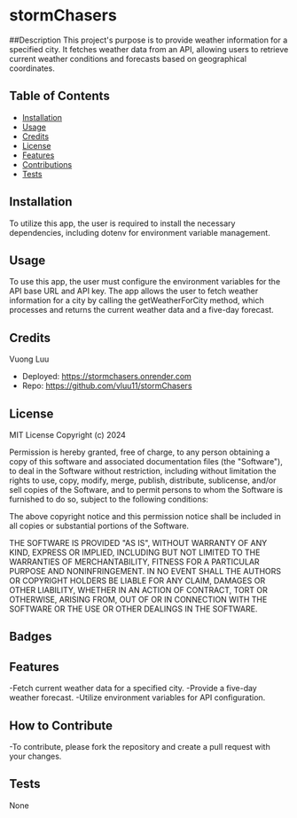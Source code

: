 # stormChasers

##Description
This project's purpose is to provide weather information for a specified city. It fetches weather data from an API, allowing users to retrieve current weather conditions and forecasts based on geographical coordinates.

## Table of Contents
- [Installation](#installation)
- [Usage](#usage)
- [Credits](#credits)
- [License](#license)
- [Features](#features)
- [Contributions](#contribute)
- [Tests](#tests)

## Installation

To utilize this app, the user is required to install the necessary dependencies, including dotenv for environment variable management.

## Usage

To use this app, the user must configure the environment variables for the API base URL and API key. The app allows the user to fetch weather information for a city by calling the getWeatherForCity method, which processes and returns the current weather data and a five-day forecast.

## Credits
Vuong Luu
 - Deployed: https://stormchasers.onrender.com
 - Repo: https://github.com/vluu11/stormChasers

## License

MIT License
Copyright (c) 2024

Permission is hereby granted, free of charge, to any person obtaining a copy of this software and associated documentation files (the "Software"), to deal in the Software without restriction, including without limitation the rights to use, copy, modify, merge, publish, distribute, sublicense, and/or sell copies of the Software, and to permit persons to whom the Software is furnished to do so, subject to the following conditions:

The above copyright notice and this permission notice shall be included in all copies or substantial portions of the Software.

THE SOFTWARE IS PROVIDED "AS IS", WITHOUT WARRANTY OF ANY KIND, EXPRESS OR IMPLIED, INCLUDING BUT NOT LIMITED TO THE WARRANTIES OF MERCHANTABILITY, FITNESS FOR A PARTICULAR PURPOSE AND NONINFRINGEMENT. IN NO EVENT SHALL THE AUTHORS OR COPYRIGHT HOLDERS BE LIABLE FOR ANY CLAIM, DAMAGES OR OTHER LIABILITY, WHETHER IN AN ACTION OF CONTRACT, TORT OR OTHERWISE, ARISING FROM, OUT OF OR IN CONNECTION WITH THE SOFTWARE OR THE USE OR OTHER DEALINGS IN THE SOFTWARE.

## Badges


## Features
-Fetch current weather data for a specified city.
-Provide a five-day weather forecast.
-Utilize environment variables for API configuration.

## How to Contribute
-To contribute, please fork the repository and create a pull request with your changes.

## Tests 
None